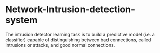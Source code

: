 # Network-Intrusion-detection-system

The intrusion detector learning task is to build a predictive model (i.e. a classifier) capable of distinguishing between bad connections, called intrusions or attacks, and good normal connections.
